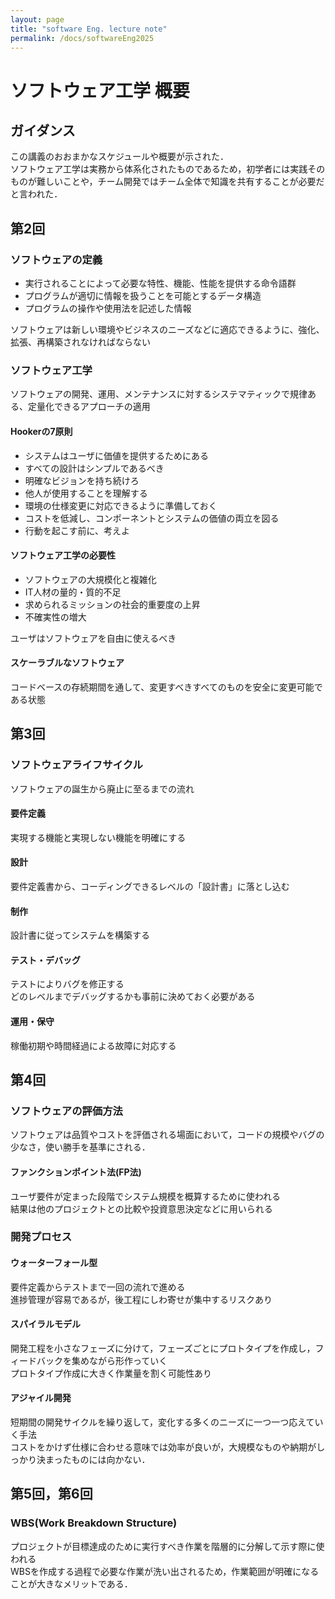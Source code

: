 ```yaml
---
layout: page
title: "software Eng. lecture note"
permalink: /docs/softwareEng2025
---
```


# ソフトウェア工学 概要
## ガイダンス
この講義のおおまかなスケジュールや概要が示された．  
ソフトウェア工学は実務から体系化されたものであるため，初学者には実践そのものが難しいことや，チーム開発ではチーム全体で知識を共有することが必要だと言われた．

## 第2回
### ソフトウェアの定義
- 実行されることによって必要な特性、機能、性能を提供する命令語群
- プログラムが適切に情報を扱うことを可能とするデータ構造
- プログラムの操作や使用法を記述した情報

ソフトウェアは新しい環境やビジネスのニーズなどに適応できるように、強化、拡張、再構築されなければならない

### ソフトウェア工学
ソフトウェアの開発、運用、メンテナンスに対するシステマティックで規律ある、定量化できるアプローチの適用

#### Hookerの7原則
- システムはユーザに価値を提供するためにある
- すべての設計はシンプルであるべき
- 明確なビジョンを持ち続けろ
- 他人が使用することを理解する
- 環境の仕様変更に対応できるように準備しておく
- コストを低減し、コンポーネントとシステムの価値の両立を図る
- 行動を起こす前に、考えよ

#### ソフトウェア工学の必要性
- ソフトウェアの大規模化と複雑化
- IT人材の量的・質的不足
- 求められるミッションの社会的重要度の上昇
- 不確実性の増大

ユーザはソフトウェアを自由に使えるべき

#### スケーラブルなソフトウェア
コードベースの存続期間を通して、変更すべきすべてのものを安全に変更可能である状態

## 第3回
### ソフトウェアライフサイクル
ソフトウェアの誕生から廃止に至るまでの流れ

#### 要件定義
実現する機能と実現しない機能を明確にする
#### 設計
要件定義書から、コーディングできるレベルの「設計書」に落とし込む
#### 制作
設計書に従ってシステムを構築する
#### テスト・デバッグ
テストによりバグを修正する  
どのレベルまでデバッグするかも事前に決めておく必要がある
#### 運用・保守
稼働初期や時間経過による故障に対応する

## 第4回
### ソフトウェアの評価方法
ソフトウェアは品質やコストを評価される場面において，コードの規模やバグの少なさ，使い勝手を基準にされる．
#### ファンクションポイント法(FP法)
ユーザ要件が定まった段階でシステム規模を概算するために使われる  
結果は他のプロジェクトとの比較や投資意思決定などに用いられる

### 開発プロセス
#### ウォーターフォール型
要件定義からテストまで一回の流れで進める  
進捗管理が容易であるが，後工程にしわ寄せが集中するリスクあり
#### スパイラルモデル
開発工程を小さなフェーズに分けて，フェーズごとにプロトタイプを作成し，フィードバックを集めながら形作っていく  
プロトタイプ作成に大きく作業量を割く可能性あり
#### アジャイル開発
短期間の開発サイクルを繰り返して，変化する多くのニーズに一つ一つ応えていく手法  
コストをかけず仕様に合わせる意味では効率が良いが，大規模なものや納期がしっかり決まったものには向かない．

## 第5回，第6回
### WBS(Work Breakdown Structure)
プロジェクトが目標達成のために実行すべき作業を階層的に分解して示す際に使われる  
WBSを作成する過程で必要な作業が洗い出されるため，作業範囲が明確になることが大きなメリットである．
